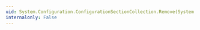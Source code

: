 ```yaml
---
uid: System.Configuration.ConfigurationSectionCollection.Remove(System.String)
internalonly: False
---
```

